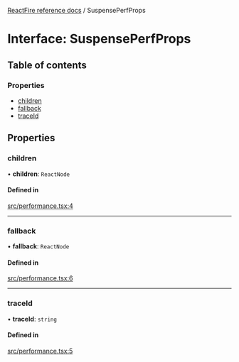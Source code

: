 [ReactFire reference docs](../README.md) / SuspensePerfProps

# Interface: SuspensePerfProps

## Table of contents

### Properties

- [children](SuspensePerfProps.md#children)
- [fallback](SuspensePerfProps.md#fallback)
- [traceId](SuspensePerfProps.md#traceid)

## Properties

### children

• **children**: `ReactNode`

#### Defined in

[src/performance.tsx:4](https://github.com/FirebaseExtended/reactfire/blob/main/src/performance.tsx#L4)

___

### fallback

• **fallback**: `ReactNode`

#### Defined in

[src/performance.tsx:6](https://github.com/FirebaseExtended/reactfire/blob/main/src/performance.tsx#L6)

___

### traceId

• **traceId**: `string`

#### Defined in

[src/performance.tsx:5](https://github.com/FirebaseExtended/reactfire/blob/main/src/performance.tsx#L5)
